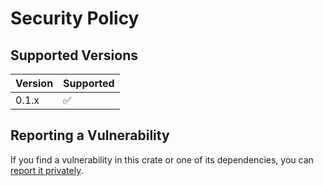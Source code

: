 # Security Policy

## Supported Versions

| Version | Supported          |
| ------- | ------------------ |
| 0.1.x   | :white_check_mark: |

## Reporting a Vulnerability

If you find a vulnerability in this crate or one of its dependencies, you can [report it privately](https://github.com/clechasseur/travailleur/security/advisories/new).

